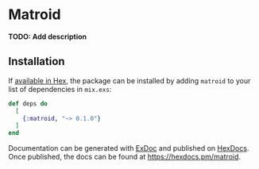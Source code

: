 # Matroid

**TODO: Add description**

## Installation

If [available in Hex](https://hex.pm/docs/publish), the package can be installed
by adding `matroid` to your list of dependencies in `mix.exs`:

```elixir
def deps do
  [
    {:matroid, "~> 0.1.0"}
  ]
end
```

Documentation can be generated with [ExDoc](https://github.com/elixir-lang/ex_doc)
and published on [HexDocs](https://hexdocs.pm). Once published, the docs can
be found at <https://hexdocs.pm/matroid>.

